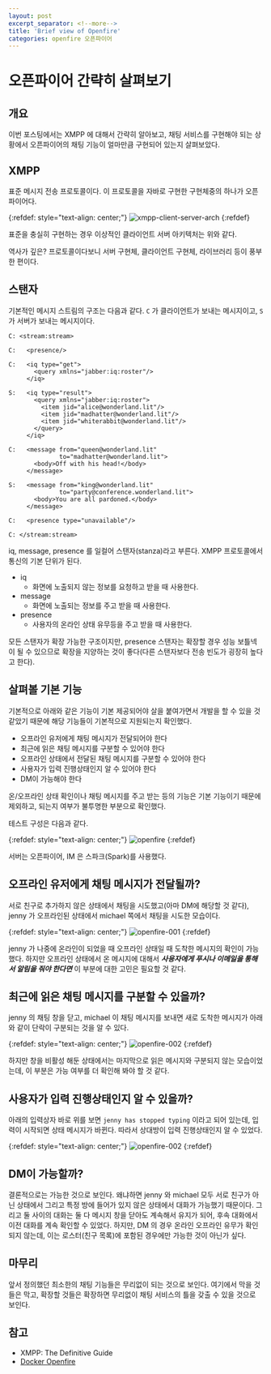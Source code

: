 ```yaml
---
layout: post
excerpt_separator: <!--more-->
title: 'Brief view of Openfire'
categories: openfire 오픈파이어
---
```


# 오픈파이어 간략히 살펴보기
## 개요

이번 포스팅에서는 XMPP 에 대해서 간략히 알아보고, 채팅 서비스를 구현해야 되는 상황에서 오픈파이어의 채팅 기능이 얼마만큼 구현되어 있는지 살펴보았다.
<!--more-->

## XMPP

표준 메시지 전송 프로토콜이다. 이 프로토콜을 자바로 구현한 구현체중의 하나가 오픈파이어다.

{:refdef: style="text-align: center;"}
![xmpp-client-server-arch](/assets/xmpp-client-server-arch.png)
{:refdef}

표준을 충실히 구현하는 경우 이상적인 클라이언트 서버 아키텍처는 위와 같다.

역사가 깊은? 프로토콜이다보니 서버 구현체, 클라이언트 구현체, 라이브러리 등이 풍부한 편이다.

## 스탠자

기본적인 메시지 스트림의 구조는 다음과 같다. `C` 가 클라이언트가 보내는 메시지이고, `S` 가 서버가 보내는 메시지이다.

```
C: <stream:stream>

C:   <presence/>

C:   <iq type="get">
       <query xmlns="jabber:iq:roster"/>
     </iq>

S:   <iq type="result">
       <query xmlns="jabber:iq:roster">
         <item jid="alice@wonderland.lit"/>
         <item jid="madhatter@wonderland.lit"/>
         <item jid="whiterabbit@wonderland.lit"/>
       </query>
     </iq>

C:   <message from="queen@wonderland.lit" 
              to="madhatter@wonderland.lit">
       <body>Off with his head!</body>
     </message>

S:   <message from="king@wonderland.lit"
              to="party@conference.wonderland.lit">
       <body>You are all pardoned.</body>
     </message>

C:   <presence type="unavailable"/>

C: </stream:stream>
```

iq, message, presence 를 일컬어 스탠자(stanza)라고 부른다. XMPP 프로토콜에서 통신의 기본 단위가 된다.

* iq
    * 화면에 노출되지 않는 정보를 요청하고 받을 때 사용한다.
* message
    * 화면에 노출되는 정보를 주고 받을 때 사용한다.
* presence
    * 사용자의 온라인 상태 유무등을 주고 받을 때 사용한다.

모든 스탠자가 확장 가능한 구조이지만, presence 스탠자는 확장할 경우 성능 보틀넥이 될 수 있으므로 확장을 지양하는 것이 좋다(다른 스탠자보다 전송 빈도가 
굉장히 높다고 한다).

## 살펴볼 기본 기능

기본적으로 아래와 같은 기능이 기본 제공되어야 살을 붙여가면서 개발을 할 수 있을 것 같았기 때문에 해당 기능들이 기본적으로 지원되는지 확인했다. 

* 오프라인 유저에게 채팅 메시지가 전달되어야 한다
* 최근에 읽은 채팅 메시지를 구분할 수 있어야 한다
* 오프라인 상태에서 전달된 채팅 메시지를 구분할 수 있어야 한다
* 사용자가 입력 진행상태인지 알 수 있어야 한다
* DM이 가능해야 한다

온/오프라인 상태 확인이나 채팅 메시지를 주고 받는 등의 기능은 기본 기능이기 때문에 제외하고, 되는지 여부가 불투명한 부분으로 확인했다.

테스트 구성은 다음과 같다. 

{:refdef: style="text-align: center;"}
![openfire](/assets/openfire.png)
{:refdef} 

서버는 오픈파이어, IM 은 스파크(Spark)를 사용했다.

## 오프라인 유저에게 채팅 메시지가 전달될까?

서로 친구로 추가하지 않은 상태에서 채팅을 시도했고(아마 DM에 해당할 것 같다), jenny 가 오프라인된 상태에서 michael 쪽에서 채팅을 시도한 모습이다.

{:refdef: style="text-align: center;"}
![openfire-001](/assets/openfire-001.png)
{:refdef}

jenny 가 나중에 온라인이 되었을 때 오프라인 상태일 때 도착한 메시지의 확인이 가능했다. 하지만 오프라인 상태에서 온 메시지에 대해서 ***사용자에게 
푸시나 이메일을 통해서 알림을 줘야 한다면*** 이 부분에 대한 고민은 필요할 것 같다.

## 최근에 읽은 채팅 메시지를 구분할 수 있을까?

jenny 의 채팅 창을 닫고, michael 이 채팅 메시지를 보내면 새로 도착한 메시지가 아래와 같이 단락이 구분되는 것을 알 수 있다.

{:refdef: style="text-align: center;"}
![openfire-002](/assets/openfire-002.png)
{:refdef}

하지만 창을 비활성 해둔 상태에서는 마지막으로 읽은 메시지와 구분되지 않는 모습이었는데, 이 부분은 가능 여부를 더 확인해 봐야 할 것 같다.

## 사용자가 입력 진행상태인지 알 수 있을까?

아래의 입력상자 바로 위를 보면 `jenny has stopped typing` 이라고 되어 있는데, 입력이 시작되면 상태 메시지가 바뀐다. 따라서 상대방이 입력 진행상태인지 
알 수 있었다.

{:refdef: style="text-align: center;"}
![openfire-002](/assets/openfire-002.png)
{:refdef}

## DM이 가능할까?

결론적으로는 가능한 것으로 보인다. 왜냐하면 jenny 와 michael 모두 서로 친구가 아닌 상태에서 그리고 특정 방에 들어가 있지 않은 상태에서 대화가 가능했기 
때문이다. 그리고 둘 사이의 대화는 둘 다 메시지 창을 닫아도 계속해서 유지가 되어, 후속 대화에서 이전 대화를 계속 확인할 수 있었다. 하지만, DM 의 경우 
온라인 오프라인 유무가 확인되지 않는데, 이는 로스터(친구 목록)에 포함된 경우에만 가능한 것이 아닌가 싶다.

## 마무리

앞서 정의했던 최소한의 채팅 기능들은 무리없이 되는 것으로 보인다. 여기에서 막을 것들은 막고, 확장할 것들은 확장하면 무리없이 채팅 서비스의 틀을 갖출 수 있을 
것으로 보인다.

## 참고

* XMPP: The Definitive Guide
* [Docker Openfire](https://github.com/m0rph2us/docker-openfire)